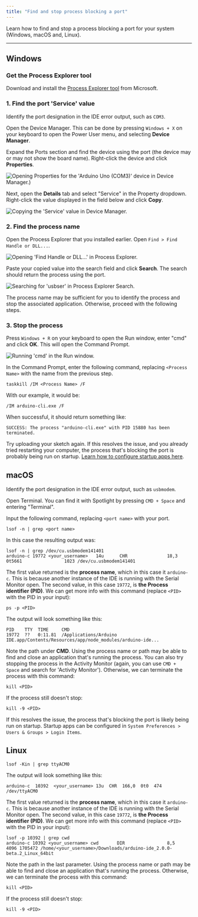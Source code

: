```yaml
---
title: "Find and stop process blocking a port"
---
```


Learn how to find and stop a process blocking a port for your system (Windows, macOS and, Linux).

---

## Windows

### Get the Process Explorer tool

Download and install the [Process Explorer tool](https://docs.microsoft.com/sv-se/sysinternals/downloads/process-explorer) from Microsoft.

### 1. Find the port 'Service' value

Identify the port designation in the IDE error output, such as `COM3`.

Open the Device Manager. This can be done by pressing `Windows + X` on your keyboard to open the Power User menu, and selecting **Device Manager**.

Expand the Ports section and find the device using the port (the device may or may not show the board name). Right-click the device and click **Properties**.

![Opening Properties for the 'Arduino Uno (COM3)' device in Device Manager.)](img/windows-ports-device-manager-properties.png)

Next, open the **Details** tab and select "Service" in the Property dropdown. Right-click the value displayed in the field below and click **Copy**.

![Copying the 'Service' value in Device Manager.](img/windows-ports-device-manager-properties-details-service-copy.png)

### 2. Find the process name

Open the Process Explorer that you installed earlier. Open `Find > Find Handle or DLL...`.

![Opening 'Find Handle or DLL...' in Process Explorer.](img/windows-ports-process-explorer-find.png)

Paste your copied value into the search field and click **Search**. The search should return the process using the port.

![Searching for 'usbser' in Process Explorer Search.](img/windows-ports-process-explorer-find-result.png)

The process name may be sufficient for you to identify the process and stop the associated application. Otherwise, proceed with the following steps.

### 3. Stop the process

Press `Windows + R` on your keyboard to open the Run window, enter "cmd" and click **OK**. This will open the Command Prompt.

![Running 'cmd' in the Run window.](img/windows-ports-open-cmd.png)

In the Command Prompt, enter the following command, replacing `<Process Name>` with the name from the previous step.

```
taskkill /IM <Process Name> /F
```

With our example, it would be:

```
/IM arduino-cli.exe /F
```

When successful, it should return something like:

```
SUCCESS: The process "arduino-cli.exe" with PID 15880 has been terminated.
```

Try uploading your sketch again. If this resolves the issue, and you already tried restarting your computer, the process that's blocking the port is probably being run on startup. [Learn how to configure startup apps here](https://support.microsoft.com/help/4026268).

## macOS

Identify the port designation in the IDE error output, such as `usbmodem`.

Open Terminal. You can find it with Spotlight by pressing `CMD + Space` and entering "Terminal".

Input the following command, replacing `<port name>` with your port.

```
lsof -n | grep <port name>
```

In this case the resulting output was:

```
lsof -n | grep /dev/cu.usbmodem141401
arduino-c 19772 <your_username>   14u      CHR               18,3      0t5661                1023 /dev/cu.usbmodem141401
```

The first value returned is the **process name**, which in this case it `arduino-c`. This is because another instance of the IDE is running with the Serial Monitor open. The second value, in this case `19772`, is **the Process identifier (PID)**. We can get more info with this command (replace `<PID>` with the PID in your input):

```
ps -p <PID>
```

The output will look something like this:

```
PID    TTY  TIME     CMD
19772  ??   0:11.81  /Applications/Arduino IDE.app/Contents/Resources/app/node_modules/arduino-ide...
```

Note the path under **CMD**. Using the process name or path may be able to find and close an application that's running the process. You can also try stopping the process in the Activity Monitor (again, you can use `CMD + Space` and search for 'Activity Monitor'). Otherwise, we can terminate the process with this command:

```
kill <PID>
```

If the process still doesn't stop:

```
kill -9 <PID>
```

If this resolves the issue, the process that's blocking the port is likely being run on startup. Startup apps can be configured in `System Preferences > Users & Groups > Login Items`.

## Linux

```
lsof -Kin | grep ttyACM0
```

The output will look something like this:

```
arduino-c  10392  <your_username> 13u  CHR  166,0  0t0  474  /dev/ttyACM0
```

The first value returned is the **process name**, which in this case it `arduino-c`. This is because another instance of the IDE is running with the Serial Monitor open. The second value, in this case `19772`, is **the Process identifier (PID)**. We can get more info with this command (replace `<PID>` with the PID in your input):

```
lsof -p 10392 | grep cwd
arduino-c 10392 <your_username> cwd       DIR                8,5     4096 1705472 /home/<your_username>/Downloads/arduino-ide_2.0.0-beta.2_Linux_64bit
```

Note the path in the last parameter. Using the process name or path may be able to find and close an application that's running the process. Otherwise, we can terminate the process with this command:

```
kill <PID>
```

If the process still doesn't stop:

```
kill -9 <PID>
```
